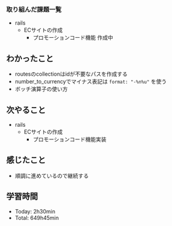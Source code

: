 ### 取り組んだ課題一覧
- rails
  - ECサイトの作成
    - プロモーションコード機能 作成中
## わかったこと
- routesのcollectionはidが不要なパスを作成する
- number_to_currencyでマイナス表記は `format: "-%n%u"` を使う
- ボッチ演算子の使い方
## 次やること
- rails
  - ECサイトの作成
    - プロモーションコード機能実装
## 感じたこと
- 順調に進めているので継続する
## 学習時間
- Today: 2h30min
- Total: 649h45min